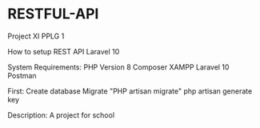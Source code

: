 # RESTFUL-API
Project XI PPLG 1

How to setup REST API Laravel 10

System Requirements: 
PHP Version 8
Composer
XAMPP
Laravel 10
Postman


First:
Create database
Migrate "PHP artisan migrate"
php artisan generate key


Description:
A project for school
